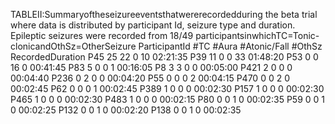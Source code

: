 TABLEII:Summaryoftheseizureeventsthatwererecordedduring
the beta trial where data is distributed by participant Id, seizure
type and duration. Epileptic seizures were recorded from 18/49
participantsinwhichTC=Tonic-clonicandOthSz=OtherSeizure
ParticipantId #TC #Aura #Atonic/Fall #OthSz RecordedDuration
P45 25 22 0 10 02:21:35
P39 11 0 0 33 01:48:20
P53 0 0 16 0 00:41:45
P83 5 0 0 1 00:16:05
P8 3 3 0 0 00:05:00
P421 2 0 0 0 00:04:40
P236 0 2 0 0 00:04:20
P55 0 0 0 2 00:04:15
P470 0 0 2 0 00:02:45
P62 0 0 0 1 00:02:45
P389 1 0 0 0 00:02:30
P157 1 0 0 0 00:02:30
P465 1 0 0 0 00:02:30
P483 1 0 0 0 00:02:15
P80 0 0 1 0 00:02:35
P59 0 0 1 0 00:02:25
P132 0 0 1 0 00:02:20
P138 0 0 1 0 00:02:35